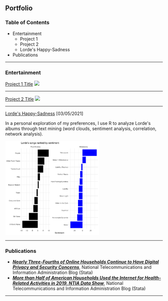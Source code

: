 ## Portfolio

### Table of Contents
- Entertainment
  - Project 1
  - Project 2
  - Lorde's Happy-Sadness
- Publications

---

### Entertainment

[Project 1 Title](/sample_page)
<img src="images/dummy_thumbnail.jpg?raw=true"/>

---
[Project 2 Title](/pdf/sample_presentation.pdf)
<img src="images/dummy_thumbnail.jpg?raw=true"/>

---
[Lorde's Happy-Sadness](https://github.com/michcao/media_analyses/blob/main/Lorde/README.md) [03/05/2021]

In a personal exploration of my preferences, I use R to analyze Lorde's albums through text mining (word clouds, sentiment analysis, correlation, network analysis).

<img src="images/sent_album_and_song (1).png" height="300"/>



---

### Publications

- **_[Nearly Three-Fourths of Online Households Continue to Have Digital Privacy and Security Concerns](https://ntia.gov/blog/2021/nearly-three-fourths-online-households-continue-have-digital-privacy-and-security-concerns)_**, National Telecommunications and Information Administration Blog (Stata)
- **_[More than Half of American Households Used the Internet for Health-Related Activities in 2019, NTIA Data Show](https://ntia.gov/blog/2020/more-half-american-households-used-internet-health-related-activities-2019-ntia-data-show)_**, National Telecommunications and Information Administration Blog (Stata)

---





